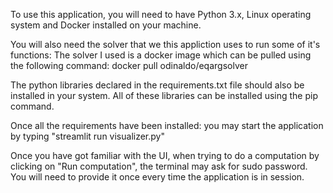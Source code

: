
To use this application, you will need to have Python 3.x, Linux operating system and Docker installed on your machine.

You will also need the solver that we this appliction uses to run some of it's functions:
The solver I used is a docker image which can be pulled using the following command: docker pull odinaldo/eqargsolver

The python libraries declared in the requirements.txt file should also be installed in your system. All of these libraries can be installed using the pip command.

Once all the requirements have been installed: you may start the application by typing "streamlit run visualizer.py"

Once you have got familiar with the UI, when trying to do a computation by clicking on "Run computation", the terminal may ask for sudo password. You will need to provide it once every time the application is in session.
